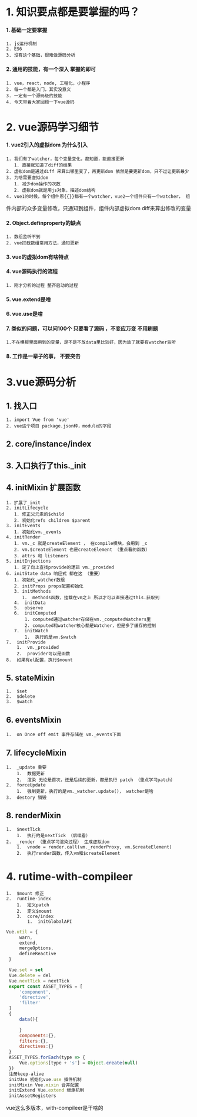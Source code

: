 # 1. 知识要点都是要掌握的吗？
#### 1. 基础⼀定要掌握
    1. js运⾏机制
    2. ES6
    3. 没有这个基础，很难做源码分析
#### 2. 通⽤的技能，有⼀个深⼊ 掌握的即可
    1. vue，react，node, ⼯程化，⼩程序
    2. 每⼀个都是⼊⻔，其实没意义
    3. ⼀定有⼀个源码级的技能
    4. 今天带着⼤家回顾⼀下vue源码
# 2. vue源码学习细节
#### 1. vue2引⼊的虚拟dom 为什么引⼊
    1. 我们有了watcher，每个变量变化，都知道，能直接更新
       1. 直接就知道了diff的结果
    2. 虚拟dom是通过diff 来算出哪⾥变了，再更新dom 依然是要更新dom，只不过让更新最少
    3. 为啥需要虚拟dom
       1. 减少dom操作的次数
       2. 虚拟dom就是⽤js对象，描述dom结构
    4. vue1的时候，每个组件恩{{}}都有⼀个watcher，vue2⼀个组件只有⼀个watcher， 组
件内部的众多变量修改，只通知到组件，组件内部虚拟dom diff来算出修改的变量
#### 2. Object.definproperty的缺点
    1. 数组监听不到
    2. vue拦截数组常⽤⽅法，通知更新
#### 3. vue的虚拟dom有啥特点
#### 4. vue源码执⾏的流程
    1. 刚才分析的过程 整⻬启动的过程
#### 5. vue.extend是啥
#### 6. vue.use是啥
#### 7. 类似的问题，可以问100个 只要看了源码 ，不变应万变 不⽤刷题
    1.不在模板⾥⾯⽤到的变量，是不是不放data⾥⽐较好，因为放了就要有watcher监听
#### 8. ⼯作是⼀辈⼦的事， 不要突击

# 3.vue源码分析
## 1. 找⼊⼝
    1. import Vue from 'vue'
    2. vue这个项⽬ package.json种，module的字段
## 2. core/instance/index
## 3. ⼊⼝执⾏了this._init
## 4. initMixin 扩展函数
    1. 扩展了_init
    2. initLifecycle
       1. 修正⽗元素的$child
       2. 初始化refs children $parent
    3. initEvents
       1. 初始化vm._events
    4. initRender
       1. vm._c 就是createElement ， 在compile模块，会⽤到 _c
       2. vm.$createElement 也是createElement （重点看的函数）
       3. attrs 和 listeners
    5. initInjections
       1. 定了向上查找provide的逻辑 vm._provided
    6. initState data 响应式 都在这 （重要）
       1. 初始化_watcher数组
       2. initProps props配置初始化
       3. initMethods
          1.  methods函数，挂载在vm之上 所以才可以直接通过this.获取到
       4.  initData
       5.  observe
       6.  initComputed
           1. computed通过watcher存储在vm._computedWatchers⾥
           2. computed和watcher核⼼都是Watcher，但是多了缓存的控制
       7.  initWatch
           1.  执⾏的是vm.$watch
    7.  initProvide
        1.  vm._provided
        2.  provider可以是函数
    8.  如果有el配置，执⾏$mount
## 5.  stateMixin
    1.  $set
    2.  $delete
    3.  $watch
## 6.  eventsMixin
    1.  on Once off emit 事件存储在 vm._events下⾯
## 7. lifecycleMixin
    1.  _update 重要
        1.  数据更新
        2.  渲染 ⽆论是⾸次，还是后续的更新，都是执⾏ patch （重点学习patch）
    2.  forceUpdate
        1.  强制更新，执⾏的是vm._watcher.update()， watcher是啥
    3.  destory 销毁
## 8.  renderMixin
    1.  $nextTick
        1.  执⾏的是nextTick （后续看）
    2.  _render （重点学习渲染过程） ⽣成虚拟dom
        1.  vnode = render.call(vm._renderProxy, vm.$createElement)
        2.  执⾏render函数，传⼊vm和$createElement
#  4. rutime-with-compileer
    1.  $mount 修正
    2.  runtime-index
        1.  定义patch
        2.  定义$mount
        3.  core/index
            1.  initGlobalAPI

   ```js
   Vue.util = {
        warn,
        extend,
        mergeOptions,
        defineReactive
    }

    Vue.set = set
    Vue.delete = del
    Vue.nextTick = nextTick
    export const ASSET_TYPES = [
        'component',
        'directive',
        'filter'
    ]
    {
        data(){

        }
        components:{},
        filters:{},
        directives:{}
    }
    ASSET_TYPES.forEach(type => {
        Vue.options[type + 's'] = Object.create(null)
    })
    注册keep-alive
    initUse 初始化vue.use 插件机制
    initMixin Vue.mixin 合并配置
    initExtend Vue.extend 继承机制
    initAssetRegisters
   ```
vue这么多版本，with-compileer是⼲啥的
